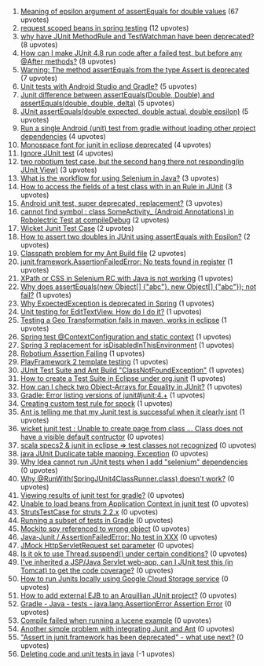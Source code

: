 1. [Meaning of epsilon argument of assertEquals for double values](http://stackoverflow.com/questions/1) (67 upvotes)  
2. [request scoped beans in spring testing](http://stackoverflow.com/questions/1) (12 upvotes)  
3. [why have JUnit MethodRule and TestWatchman have been deprecated?](http://stackoverflow.com/questions/1) (8 upvotes)  
4. [How can I make JUnit 4.8 run code after a failed test, but before any @After methods?](http://stackoverflow.com/questions/1) (8 upvotes)  
5. [Warning: The method assertEquals from the type Assert is deprecated](http://stackoverflow.com/questions/1) (7 upvotes)  
6. [Unit tests with Android Studio and Gradle?](http://stackoverflow.com/questions/1) (5 upvotes)  
7. [Junit difference between assertEquals(Double, Double) and assertEquals(double, double, delta)](http://stackoverflow.com/questions/1) (5 upvotes)  
8. [JUnit assertEquals(double expected, double actual, double epsilon)](http://stackoverflow.com/questions/1) (5 upvotes)  
9. [Run a single Android (unit) test from gradle without loading other project dependencies](http://stackoverflow.com/questions/1) (4 upvotes)  
10. [Monospace font for junit in eclipse deprecated](http://stackoverflow.com/questions/1) (4 upvotes)  
11. [Ignore JUnit test](http://stackoverflow.com/questions/1) (4 upvotes)  
12. [two robotium test case, but the second hang there not responding(in JUnit View)](http://stackoverflow.com/questions/1) (3 upvotes)  
13. [What is the workflow for using Selenium in Java?](http://stackoverflow.com/questions/1) (3 upvotes)  
14. [How to access the fields of a test class with in an Rule in JUnit](http://stackoverflow.com/questions/1) (3 upvotes)  
15. [Android unit test, super deprecated, replacement?](http://stackoverflow.com/questions/1) (3 upvotes)  
16. [cannot find symbol : class SomeActivity_ (Android Annotations) in Robolectric Test at compileDebug](http://stackoverflow.com/questions/1) (2 upvotes)  
17. [Wicket Junit Test Case](http://stackoverflow.com/questions/1) (2 upvotes)  
18. [How to assert two doubles in JUnit using assertEquals with Epsilon?](http://stackoverflow.com/questions/1) (2 upvotes)  
19. [Classpath problem for my Ant Build file](http://stackoverflow.com/questions/1) (2 upvotes)  
20. [junit.framework.AssertionFailedError: No tests found in register](http://stackoverflow.com/questions/1) (1 upvotes)  
21. [XPath or CSS in Selenium RC with Java is not working](http://stackoverflow.com/questions/1) (1 upvotes)  
22. [Why does assertEquals(new Object[] {"abc"}, new Object[] {"abc"}); not fail?](http://stackoverflow.com/questions/1) (1 upvotes)  
23. [Why ExpectedException is deprecated in Spring](http://stackoverflow.com/questions/1) (1 upvotes)  
24. [Unit testing for EditTextView. How do I do it?](http://stackoverflow.com/questions/1) (1 upvotes)  
25. [Testing a Geo Transformation fails in maven, works in eclipse](http://stackoverflow.com/questions/1) (1 upvotes)  
26. [Spring test @ContextConfiguration and static context](http://stackoverflow.com/questions/1) (1 upvotes)  
27. [Spring 3 replacement for isDisabledInThisEnvironment](http://stackoverflow.com/questions/1) (1 upvotes)  
28. [Robotium Assertion Failing](http://stackoverflow.com/questions/1) (1 upvotes)  
29. [PlayFramework 2 template testing](http://stackoverflow.com/questions/1) (1 upvotes)  
30. [JUnit Test Suite and Ant Build "ClassNotFoundException"](http://stackoverflow.com/questions/1) (1 upvotes)  
31. [How to create a Test Suite in Eclipse under org.junit](http://stackoverflow.com/questions/1) (1 upvotes)  
32. [How can I check two Object-Arrays for Equality in JUnit?](http://stackoverflow.com/questions/1) (1 upvotes)  
33. [Gradle: Error listing versions of junit#junit;4.+](http://stackoverflow.com/questions/1) (1 upvotes)  
34. [Creating custom test rule for spock](http://stackoverflow.com/questions/1) (1 upvotes)  
35. [Ant is telling me that my Junit test is successful when it clearly isnt](http://stackoverflow.com/questions/1) (1 upvotes)  
36. [wicket junit test : Unable to create page from class ... Class does not have a visible default contructor](http://stackoverflow.com/questions/1) (0 upvotes)  
37. [scala specs2 & junit in eclipse => test classes not recognized](http://stackoverflow.com/questions/1) (0 upvotes)  
38. [java JUnit Duplicate table mapping, Exception](http://stackoverflow.com/questions/1) (0 upvotes)  
39. [Why Idea cannot run JUnit tests when I add "selenium" dependencies](http://stackoverflow.com/questions/1) (0 upvotes)  
40. [Why @RunWith(SpringJUnit4ClassRunner.class) doesn't work?](http://stackoverflow.com/questions/1) (0 upvotes)  
41. [Viewing results of junit test for gradle?](http://stackoverflow.com/questions/1) (0 upvotes)  
42. [Unable to load beans from Application Context in junit test](http://stackoverflow.com/questions/1) (0 upvotes)  
43. [StrutsTestCase for struts 2.2.x](http://stackoverflow.com/questions/1) (0 upvotes)  
44. [Running a subset of tests in Gradle](http://stackoverflow.com/questions/1) (0 upvotes)  
45. [Mockito spy referenced to wrong object](http://stackoverflow.com/questions/1) (0 upvotes)  
46. [Java-Junit / AssertionFailedError: No test in XXX](http://stackoverflow.com/questions/1) (0 upvotes)  
47. [JMock HttpServletRequest set parameter](http://stackoverflow.com/questions/1) (0 upvotes)  
48. [Is it ok to use Thread.suspend() under certain conditions?](http://stackoverflow.com/questions/1) (0 upvotes)  
49. [I've inherited a JSP/Java Servlet web-app, can I JUnit test this (in Tomcat) to get the code coverage?](http://stackoverflow.com/questions/1) (0 upvotes)  
50. [How to run Junits locally using Google Cloud Storage service](http://stackoverflow.com/questions/1) (0 upvotes)  
51. [How to add external EJB to an Arquillian JUnit project?](http://stackoverflow.com/questions/1) (0 upvotes)  
52. [Gradle - Java - tests - java.lang.AssertionError Assertion Error](http://stackoverflow.com/questions/1) (0 upvotes)  
53. [Compile failed when running a lucene example](http://stackoverflow.com/questions/1) (0 upvotes)  
54. [Another simple problem with integrating Junit and Ant](http://stackoverflow.com/questions/1) (0 upvotes)  
55. ["Assert in junit.framework has been deprecated" - what use next?](http://stackoverflow.com/questions/1) (0 upvotes)  
56. [Deleting code and unit tests in java](http://stackoverflow.com/questions/1) (-1 upvotes)  
